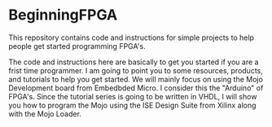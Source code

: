 # BeginningFPGA
This repository contains code and instructions for simple projects to help people get started programming FPGA's.  

The code and instructions here are basically to get you started if you are a frist time programmer.  I am going to point you to some resources, products, and tutorials to help you get started.  We will mainly focus on using the Mojo Development board from Embedbded Micro.  I consider this the "Arduino" of FPGA's.  Since the tutorial series is going to be written in VHDL, I will show you how to program the Mojo using the ISE Design Suite from Xilinx along with the Mojo Loader.  
